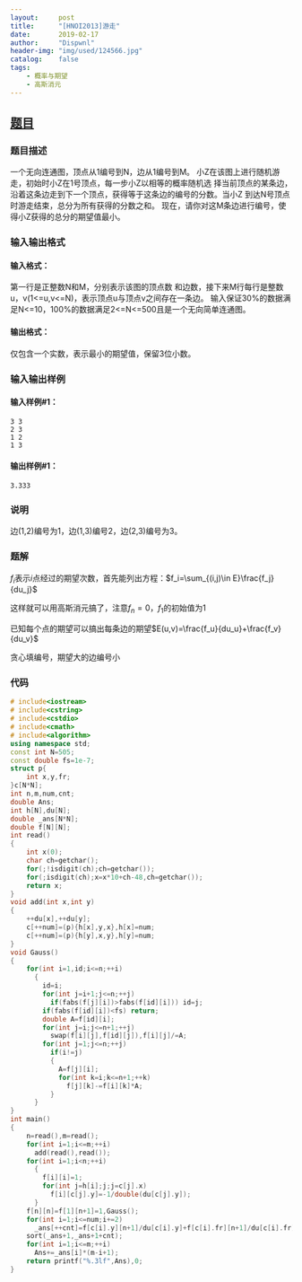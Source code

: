 ```yaml
---
layout:		post
title:		"[HNOI2013]游走"
date:		2019-02-17
author:		"Dispwnl"
header-img:	"img/used/124566.jpg"
catalog:	false
tags:
    - 概率与期望
    - 高斯消元
---
```


## [题目](https://www.luogu.org/problemnew/show/P3232)

### 题目描述

一个无向连通图，顶点从1编号到N，边从1编号到M。 小Z在该图上进行随机游走，初始时小Z在1号顶点，每一步小Z以相等的概率随机选 择当前顶点的某条边，沿着这条边走到下一个顶点，获得等于这条边的编号的分数。当小Z 到达N号顶点时游走结束，总分为所有获得的分数之和。 现在，请你对这M条边进行编号，使得小Z获得的总分的期望值最小。

### 输入输出格式

#### 输入格式：

第一行是正整数N和M，分别表示该图的顶点数 和边数，接下来M行每行是整数u，v(1<=u,v<=N)，表示顶点u与顶点v之间存在一条边。 输入保证30%的数据满足N<=10，100%的数据满足2<=N<=500且是一个无向简单连通图。

#### 输出格式：

仅包含一个实数，表示最小的期望值，保留3位小数。

### 输入输出样例
#### 输入样例#1：

```plain
3 3
2 3
1 2
1 3
```

#### 输出样例#1：

```plain
3.333
```

### 说明

边(1,2)编号为1，边(1,3)编号2，边(2,3)编号为3。

### 题解

$f_i$表示$i$点经过的期望次数，首先能列出方程：$f_i=\sum_{(i,j)\in E}\frac{f_j}{du_j}$

这样就可以用高斯消元搞了，注意$f_n=0$，$f_1$的初始值为$1$

已知每个点的期望可以搞出每条边的期望$E(u,v)=\frac{f_u}{du_u}+\frac{f_v}{du_v}$

贪心填编号，期望大的边编号小

### 代码

```c++
# include<iostream>
# include<cstring>
# include<cstdio>
# include<cmath>
# include<algorithm>
using namespace std;
const int N=505;
const double fs=1e-7;
struct p{
	int x,y,fr;
}c[N*N];
int n,m,num,cnt;
double Ans;
int h[N],du[N];
double _ans[N*N];
double f[N][N];
int read()
{
	int x(0);
	char ch=getchar();
	for(;!isdigit(ch);ch=getchar());
	for(;isdigit(ch);x=x*10+ch-48,ch=getchar());
	return x;
}
void add(int x,int y)
{
	++du[x],++du[y]; 
	c[++num]=(p){h[x],y,x},h[x]=num;
	c[++num]=(p){h[y],x,y},h[y]=num;
}
void Gauss()
{
    for(int i=1,id;i<=n;++i)
      {
        id=i;
        for(int j=i+1;j<=n;++j)
          if(fabs(f[j][i])>fabs(f[id][i])) id=j;
        if(fabs(f[id][i])<fs) return;
        double A=f[id][i];
		for(int j=i;j<=n+1;++j)
          swap(f[i][j],f[id][j]),f[i][j]/=A;
        for(int j=1;j<=n;++j)
          if(i!=j)
          {
          	A=f[j][i];
          	for(int k=i;k<=n+1;++k)
          	  f[j][k]-=f[i][k]*A;
		  }
      }
}
int main()
{
	n=read(),m=read();
	for(int i=1;i<=m;++i)
	  add(read(),read());
	for(int i=1;i<n;++i)
	  {
	  	f[i][i]=1;
	  	for(int j=h[i];j;j=c[j].x)
	      f[i][c[j].y]=-1/double(du[c[j].y]);
	  }
	f[n][n]=f[1][n+1]=1,Gauss();
	for(int i=1;i<=num;i+=2)
	  _ans[++cnt]=f[c[i].y][n+1]/du[c[i].y]+f[c[i].fr][n+1]/du[c[i].fr];
	sort(_ans+1,_ans+1+cnt);
	for(int i=1;i<=m;++i)
	  Ans+=_ans[i]*(m-i+1);
	return printf("%.3lf",Ans),0;
}
```

